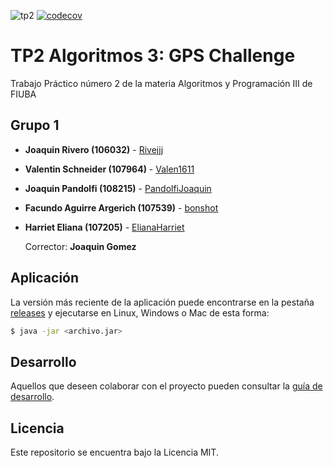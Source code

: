 ![tp2](https://github.com/ElianaHarriet/tp2_gps/actions/workflows/build.yml/badge.svg) [![codecov](https://codecov.io/gh/ElianaHarriet/tp2_gps/branch/master/graph/badge.svg)](https://codecov.io/gh/ElianaHarriet/tp2_gps)

# TP2 Algoritmos 3: GPS Challenge

Trabajo Práctico número 2 de la materia Algoritmos y Programación III de FIUBA

## Grupo 1

* **Joaquin Rivero (106032)** - [Rivejjj](https://github.com/Rivejjj)
* **Valentin Schneider (107964)** - [Valen1611](https://github.com/Valen1611)
* **Joaquin Pandolfi (108215)** - [PandolfiJoaquin](https://github.com/PandolfiJoaquin)
* **Facundo Aguirre Argerich (107539)** - [bonshot](https://github.com/bonshot)
* **Harriet Eliana (107205)** - [ElianaHarriet](https://github.com/ElianaHarriet)

  Corrector: **Joaquin Gomez**

## Aplicación

La versión más reciente de la aplicación puede encontrarse en la pestaña [releases](https://github.com/ElianaHarriet/tp2_gps/releases/latest) y ejecutarse en Linux, Windows o Mac de esta forma:

```bash
$ java -jar <archivo.jar>
```

## Desarrollo

Aquellos que deseen colaborar con el proyecto pueden consultar la [guía de desarrollo](./docs/Desarrollo.md).

## Licencia

Este repositorio se encuentra bajo la Licencia MIT.
